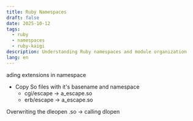 ```yaml
---
title: Ruby Namespaces
draft: false
date: 2025-10-12
tags:
  - ruby
  - namespaces
  - ruby-kaigi
description: Understanding Ruby namespaces and module organization
lang: en
---
```


ading extensions in namespace
* Copy So files with it's basename and namespace
	* cgi/escape -> a_escape.so
	* erb/escape -> a_escape.so

Overwriting the dleopen .so -> calling dlopen
